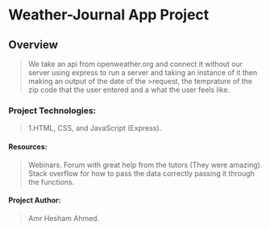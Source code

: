 # Weather-Journal App Project

## Overview
>We take an api from openweather.org and connect it without our server using express to run a server and taking an instance of it then making an output of the date of the >request, the temprature of the zip code that the user entered and a what the user feels like.


### Project Technologies:
>1.HTML, CSS, and JavaScript (Express).

#### Resources:
>Webinars.
>Forum with great help from the tutors (They were amazing).
>Stack overflow for how to pass the data correctly passing it through the functions.

#### Project Author:
>Amr Hesham Ahmed.
